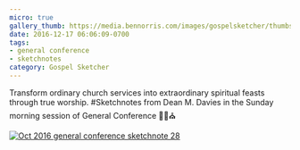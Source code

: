 ```yaml
---
micro: true
gallery_thumb: https://media.bennorris.com/images/gospelsketcher/thumbs/oct-16-4-davies.jpg
date: 2016-12-17 06:06:09-0700
tags:
- general conference
- sketchnotes
category: Gospel Sketcher
---
```


Transform ordinary church services into extraordinary spiritual feasts through true worship.
#Sketchnotes from Dean M. Davies in the Sunday morning session of General Conference ✍🏼⛪️

[![Oct 2016 general conference sketchnote 28](https://media.bennorris.com/images/gospelsketcher/general-conference/oct-2016/oct-16-4-davies.jpg)](https://media.bennorris.com/images/gospelsketcher/general-conference/oct-2016/oct-16-4-davies.jpg)